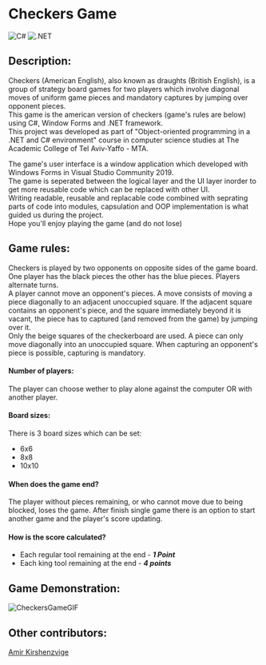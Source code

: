 # Checkers Game 
<img alt="C#" src="https://img.shields.io/badge/C%23-239120?style=for-the-badge&logo=c-sharp&logoColor=white"> <img alt=".NET" src="https://img.shields.io/badge/.NET-5C2D91?style=for-the-badge&logo=.net&logoColor=white">

## Description:
Checkers (American English), also known as draughts (British English), is a group of strategy board games for two players which involve 
diagonal moves of uniform game pieces and mandatory captures by jumping over opponent pieces.                                                
This game is the american version of checkers (game's rules are below) using C#, Window Forms and .NET framework.                       
This project was developed as part of "Object-oriented programming in a .NET and C# environment" course in computer science studies at The Academic College of Tel Aviv-Yaffo - MTA.       

<!-- As part of development this project, we implemented two user interfaces for the game - console and windows.                                                             
Implementing different game UI's led us to separate the logical layer and the UI layer. Writing readable, reusable and replacable code combined with seprating parts of code into modules, capsulation and OOP implementation is what guided us during the project.                                                                      
Hope you'll enjoy playing the game (and do not lose) -->
The game's user interface is a window application which developed with Windows Forms in Visual Studio Community 2019.                                    
The game is seperated between the logical layer and the UI layer inorder to get more reusable code which can be replaced with other UI.              
Writing readable, reusable and replacable code combined with seprating parts of code into modules, capsulation and OOP implementation is what guided us during the project.                                                                      
Hope you'll enjoy playing the game (and do not lose)

## Game rules:
Checkers is played by two opponents on opposite sides of the game board. One player has the black pieces the other has the blue pieces. Players alternate turns.         
A player cannot move an opponent's pieces. A move consists of moving a piece diagonally to an adjacent unoccupied square. If the adjacent square contains an opponent's piece, and the square immediately beyond it is vacant, the piece has to captured (and removed from the game) by jumping over it.                                     
Only the beige squares of the checkerboard are used. A piece can only move diagonally into an unoccupied square. When capturing an opponent's piece is possible, capturing is mandatory.                       
#### Number of players:
The player can choose wether to play alone against the computer OR with another player.
#### Board sizes:
There is 3 board sizes which can be set:
- 6x6
- 8x8
- 10x10
#### When does the game end?
The player without pieces remaining, or who cannot move due to being blocked, loses the game.
After finish single game there is an option to start another game and the player's score updating.
#### How is the score calculated?
- Each regular tool remaining at the end - ***1 Point***
- Each king tool remaining at the end - ***4 points***

## Game Demonstration:
![CheckersGameGIF](https://user-images.githubusercontent.com/82831070/174772007-1bbfa615-2760-4d52-bd27-e725eada8e36.gif)

## Other contributors:
[Amir Kirshenzvige](https://github.com/amirkirshen)

